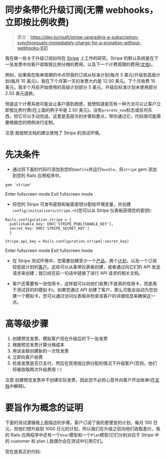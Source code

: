 # 同步条带化升级订阅(无需 webhooks，立即按比例收费)

> 原文：<https://dev.to/risafj/stripe-upgrading-a-subscription-synchronously-immediately-charge-for-a-proration-without-webhooks-931>

我在做一些关于升级订阅如何在 [Stripe](https://stripe.com/) 上工作的研究。Stripe 的默认系统是在下一张发票中向客户收取按比例分摊的费用，以及下一个计费周期的费用([文档](https://stripe.com/docs/billing/subscriptions/prorations))。

例如，如果我在账单周期的中点将我的订阅从标准计划(每月 5 美元)升级到高级计划(每月 10 美元)，我在下个月第一天的发票大约是 12.50 美元。下个月收费 10 美元，我半个月前开始使用的高级计划部分 5 美元，升级后标准计划未使用部分 2.50 美元退款。

但是这个计费系统可能会让客户感到困惑，我想知道是否有一种方法可以让客户立即按比例付费(在上面的例子中是 2.50 美元)。没有`prorate_now`标志或任何东西，但它可以手动完成。这里是高层次的步骤和要点，带你通过它。代码很可能需要根据您的用例进行定制。

注意:我按照文档的建议使用了 Stripe 的测试环境。

# 先决条件

*   通过将下面的代码行添加到您的`Gemfile`并运行`bundle`，将`stripe` gem 添加到您的 Rails 应用程序中。

```
gem 'stripe' 
```

Enter fullscreen mode Exit fullscreen mode

*   将您的 Stripe 可发布密钥和秘密密钥分配给环境变量，并创建`config/initializers/stripe.rb`(您可以从 Stripe 仪表板获得您的密钥):

```
Rails.configuration.stripe = {
  publishable_key: ENV['STRIPE_PUBLISHABLE_KEY'],
  secret_key: ENV['STRIPE_SECRET_KEY']
  }

Stripe.api_key = Rails.configuration.stripe[:secret_key] 
```

Enter fullscreen mode Exit fullscreen mode

*   在 Stripe 测试环境中，您需要创建至少一个[产品](https://stripe.com/docs/api/service_products/create)，两个[计划](https://stripe.com/docs/api/plans/create)，以及一个订阅较低层计划的[客户](https://dev.toacreate)。这些可以从条带仪表板创建，或者通过向它们的 API 发送请求来创建；我已经在前一句话中链接了进行 API 请求的相关文档。

*   客户还需要有一张信用卡，这样就可以向他们收费(不是真的信用卡，而是用于测试目的的模拟卡)。如果您通过 API 创建了客户，那么可能会自动为您创建一个模拟卡。您可以通过访问仪表板并检查该客户的详细信息来确保这一点。

# 高等级步骤

1.  创建预览发票，模拟客户现在升级后的下一张发票
2.  根据预览发票计算分摊成本
3.  用该金额创建新的一次性发票
4.  立即向客户收费
5.  检查发票是否已支付，然后在禁用按比例分配的情况下升级客户(否则，他们将被收取两次升级费用！)

注意:创建预览发票并不创建实际发票，因此您不必担心意外向客户开出账单(在[文档](https://stripe.com/docs/api/invoices/upcoming)中解释)。

# 要旨作为概念的证明

下面的测试遵循我上面描述的步骤。客户订阅了我的更便宜的计划，每月 100 日元，但他们想升级到 1000 日元的计划，所以我们在升级之前向他们收取差价。我的 Rails 应用程序中还有一个`User`模型和一个`Plan`模型(它们分别对应于 Stripe 中的 customer 和 plan ),我偶尔会在测试中引用它们。

现在是真正的代码: